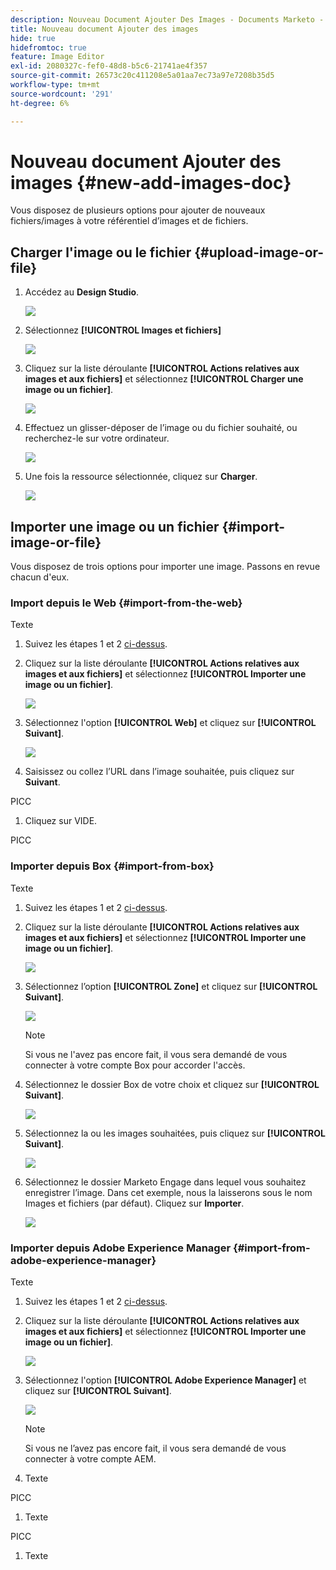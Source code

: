 ```yaml
---
description: Nouveau Document Ajouter Des Images - Documents Marketo - Documentation Du Produit
title: Nouveau document Ajouter des images
hide: true
hidefromtoc: true
feature: Image Editor
exl-id: 2080327c-fef0-48d8-b5c6-21741ae4f357
source-git-commit: 26573c20c411208e5a01aa7ec73a97e7208b35d5
workflow-type: tm+mt
source-wordcount: '291'
ht-degree: 6%

---
```


# Nouveau document Ajouter des images {#new-add-images-doc}

Vous disposez de plusieurs options pour ajouter de nouveaux fichiers/images à votre référentiel d’images et de fichiers.

## Charger l&#39;image ou le fichier {#upload-image-or-file}

1. Accédez au **Design Studio**.

   ![](assets/add-images-and-files-to-marketo-1.png)

1. Sélectionnez **[!UICONTROL Images et fichiers]**

   ![](assets/add-images-and-files-to-marketo-2.png)

1. Cliquez sur la liste déroulante **[!UICONTROL Actions relatives aux images et aux fichiers]** et sélectionnez **[!UICONTROL Charger une image ou un fichier]**.

   ![](assets/add-images-and-files-to-marketo-3.png)

1. Effectuez un glisser-déposer de l’image ou du fichier souhaité, ou recherchez-le sur votre ordinateur.

   ![](assets/add-images-and-files-to-marketo-4.png)

1. Une fois la ressource sélectionnée, cliquez sur **Charger**.

   ![](assets/add-images-and-files-to-marketo-5.png)

## Importer une image ou un fichier {#import-image-or-file}

Vous disposez de trois options pour importer une image. Passons en revue chacun d&#39;eux.

### Import depuis le Web {#import-from-the-web}

Texte

1. Suivez les étapes 1 et 2 [ci-dessus](#upload-image-or-file).

1. Cliquez sur la liste déroulante **[!UICONTROL Actions relatives aux images et aux fichiers]** et sélectionnez **[!UICONTROL Importer une image ou un fichier]**.

   ![](assets/add-images-and-files-to-marketo-6.png)

1. Sélectionnez l&#39;option **[!UICONTROL Web]** et cliquez sur **[!UICONTROL Suivant]**.

   ![](assets/add-images-and-files-to-marketo-7.png)

1. Saisissez ou collez l’URL dans l’image souhaitée, puis cliquez sur **Suivant**.

PICC

1. Cliquez sur VIDE.

PICC

### Importer depuis Box {#import-from-box}

Texte

1. Suivez les étapes 1 et 2 [ci-dessus](#upload-image-or-file).

1. Cliquez sur la liste déroulante **[!UICONTROL Actions relatives aux images et aux fichiers]** et sélectionnez **[!UICONTROL Importer une image ou un fichier]**.

   ![](assets/add-images-and-files-to-marketo-10.png)

1. Sélectionnez l’option **[!UICONTROL Zone]** et cliquez sur **[!UICONTROL Suivant]**.

   ![](assets/add-images-and-files-to-marketo-11.png)

   >[!NOTE]
   >
   >Si vous ne l&#39;avez pas encore fait, il vous sera demandé de vous connecter à votre compte Box pour accorder l&#39;accès.

1. Sélectionnez le dossier Box de votre choix et cliquez sur **[!UICONTROL Suivant]**.

   ![](assets/add-images-and-files-to-marketo-12.png)

1. Sélectionnez la ou les images souhaitées, puis cliquez sur **[!UICONTROL Suivant]**.

   ![](assets/add-images-and-files-to-marketo-13.png)

1. Sélectionnez le dossier Marketo Engage dans lequel vous souhaitez enregistrer l’image. Dans cet exemple, nous la laisserons sous le nom Images et fichiers (par défaut). Cliquez sur **Importer**.

   ![](assets/add-images-and-files-to-marketo-14.png)

### Importer depuis Adobe Experience Manager {#import-from-adobe-experience-manager}

Texte

1. Suivez les étapes 1 et 2 [ci-dessus](#upload-image-or-file).

1. Cliquez sur la liste déroulante **[!UICONTROL Actions relatives aux images et aux fichiers]** et sélectionnez **[!UICONTROL Importer une image ou un fichier]**.

   ![](assets/add-images-and-files-to-marketo-15.png)

1. Sélectionnez l&#39;option **[!UICONTROL Adobe Experience Manager]** et cliquez sur **[!UICONTROL Suivant]**.

   ![](assets/add-images-and-files-to-marketo-16.png)

   >[!NOTE]
   >
   >Si vous ne l’avez pas encore fait, il vous sera demandé de vous connecter à votre compte AEM.

1. Texte

PICC

1. Texte

PICC

1. Texte
